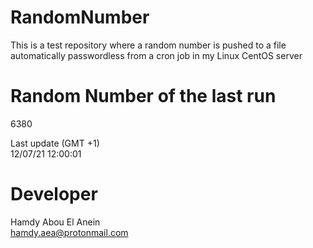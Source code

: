 # RandomNumber    
This is a test repository where a random number is pushed to a file automatically passwordless from a cron job in my Linux CentOS server    
# Random Number of the last run   
6380
      
Last update (GMT +1)    
12/07/21 12:00:01
# Developer    
Hamdy Abou El Anein   
hamdy.aea@protonmail.com
